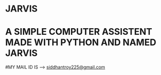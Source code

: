 # JARVIS
# A SIMPLE COMPUTER ASSISTENT MADE WITH PYTHON AND NAMED JARVIS
#MY MAIL ID IS --> siddhantroy225@gmail.com
